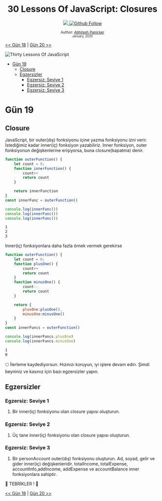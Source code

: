 <div align="center">
  <h1> 30 Lessons Of JavaScript: Closures</h1>
  <a class="header-badge" target="_blank" href="https://www.linkedin.com/in/abhilash-panicker-68952b159/">
  <img src="https://img.shields.io/badge/style--5eba00.svg?label=LinkedIn&logo=linkedin&style=social">
  </a>
  <a class="header-badge" target="_blank" href="https://github.com/abpanic/">
  <img alt="Github Follow" src="https://img.shields.io/github/followers/abpanic?style=social">
  </a>

<sub>Author:
<a href="https://https://dbugr.vercel.app/" target="_blank">Abhilash Panicker</a><br>
<small> January, 2020</small>
</sub>

</div>

[<< Gün 18](../18_Lesson_Promises/18_Lesson_promises.md) | [Gün 20 >>](../20_Lesson_Writing_clean_codes/20_Lesson_writing_clean_codes.md)

![Thirty Lessons Of JavaScript](../../images/banners/Lesson_1_19.png)
- [Gün 19](#gün-19)
	- [Closure](#closure)
	- [Egzersizler](#egzersizler)
		- [Egzersiz: Seviye 1](#egzersiz-seviye-1)
		- [Egzersiz: Seviye 2](#egzersiz-seviye-2)
		- [Egzersiz: Seviye 3](#egzersiz-seviye-3)

# Gün 19

## Closure

JavaScript, bir outer(dış) fonksiyonu içine yazma fonksiyonu izni verir. İstediğimiz kadar inner(iç) fonksiyon yazabiliriz. Inner fonksiyon, outer fonksiyonun değişkenlerine erişiyorsa, buna closure(kapatma) denir.

```js
function outerFunction() {
    let count = 0;
    function innerFunction() {
        count++
        return count
    }

    return innerFunction
}
const innerFunc = outerFunction()

console.log(innerFunc())
console.log(innerFunc())
console.log(innerFunc())
```

```sh
1
2
3
```

Inner(iç) fonksiyonlara daha fazla örnek vermek gerekirse

```js
function outerFunction() {
    let count = 0;
    function plusOne() {
        count++
        return count
    }
    function minusOne() {
        count--
        return count
    }

    return {
        plusOne:plusOne(),
        minusOne:minusOne()
    }
}
const innerFuncs = outerFunction()

console.log(innerFuncs.plusOne)
console.log(innerFuncs.minusOne)
```

```sh
1
0
```

🌕 İlerleme kaydediyorsun. Hızınızı koruyun, iyi işlere devam edin. Şimdi beyniniz ve kasınız için bazı egzersizler yapın.

## Egzersizler

### Egzersiz: Seviye 1

1. Bir inner(iç) fonksiyonu olan closure yapısı oluşturun.

### Egzersiz: Seviye 2

1. Üç tane inner(iç) fonksiyonu olan closure yapısı oluşturun.

### Egzersiz: Seviye 3

1. Bir personAccount outer(dış) fonksiyonu oluşturun. Ad, soyad, gelir ve gider inner(iç) değişkenleridir. totalIncome, totalExpense, accountInfo,addIncome, addExpense ve accountBalance inner fonksiyonlara sahiptir.

🎉 TEBRİKLER ! 🎉

[<< Gün 18](../18_Lesson_Promises/18_Lesson_promises.md) | [Gün 20 >>](../20_Lesson_Writing_clean_codes/20_Lesson_writing_clean_codes.md)